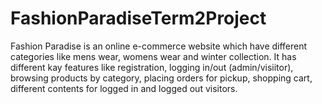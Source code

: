 # FashionParadiseTerm2Project
Fashion Paradise is an online e-commerce website which have different categories like mens wear, womens wear and winter collection. It has different kay features like registration, logging in/out (admin/visiitor), browsing products by category, placing orders for pickup, shopping cart, different contents for logged in and logged out visitors.
